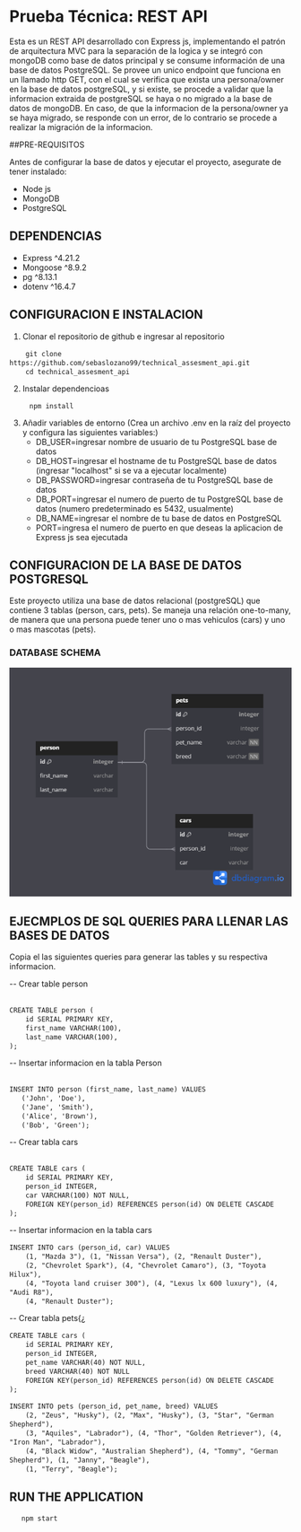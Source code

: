 # Prueba Técnica: REST API 

Esta es un REST API desarrollado con Express js, implementando el patrón de arquitectura MVC para la separación de la logica y se integró con mongoDB como base de datos principal y se 
consume información de una base de datos PostgreSQL. Se provee un unico endpoint que funciona en un llamado http GET, con el cual se verifica que exista una persona/owner en la base de 
datos postgreSQL, y si existe, se procede a validar que la informacion extraida de postgreSQL se haya o no migrado a la base de datos de mongoDB. En caso, de que la informacion de la 
persona/owner ya se haya migrado, se responde con un error, de lo contrario se procede a realizar la migración de la informacion.


##PRE-REQUISITOS

Antes de configurar la base de datos y ejecutar el proyecto, asegurate de tener instalado:
   * Node js
   * MongoDB
   * PostgreSQL

## DEPENDENCIAS

  * Express ^4.21.2
  * Mongoose ^8.9.2
  * pg ^8.13.1
  * dotenv ^16.4.7

## CONFIGURACION E INSTALACION 

  1. Clonar el repositorio de github e ingresar al repositorio
```
    git clone https://github.com/sebaslozano99/technical_assesment_api.git
    cd technical_assesment_api
```


  2. Instalar dependencioas
```
     npm install
```


  3. Añadir variables de entorno (Crea un archivo .env en la raíz del proyecto y configura las siguientes variables:)
     - DB_USER=ingresar nombre de usuario de tu PostgreSQL base de datos
     - DB_HOST=ingresar el hostname de tu PostgreSQL base de datos (ingresar "localhost" si se va a ejecutar localmente)
     - DB_PASSWORD=ingresar contraseña de tu PostgreSQL base de datos
     - DB_PORT=ingresar el numero de puerto de tu PostgreSQL base de datos (numero predeterminado es 5432, usualmente)
     - DB_NAME=ingresar el nombre de tu base de datos en PostgreSQL 
     - PORT=ingresa el numero de puerto en que deseas la aplicacion de Express js sea ejecutada

  
## CONFIGURACION DE LA BASE DE DATOS POSTGRESQL

Este proyecto utiliza una base de datos relacional (postgreSQL) que contiene 3 tablas (person, cars, pets). Se maneja una relación one-to-many, de manera que una persona puede tener
uno o mas vehiculos (cars) y uno o mas mascotas (pets).

### DATABASE SCHEMA

![image alt](https://github.com/sebaslozano99/technical_assesment_api/blob/e574f882c89501e7ec5574214e21092c70380a4f/dbSchema.png)


## EJECMPLOS DE SQL QUERIES PARA LLENAR LAS BASES DE DATOS

Copia el las siguientes queries para generar las tables y su respectiva informacion. 

-- Crear table person
```

CREATE TABLE person (
    id SERIAL PRIMARY KEY,
    first_name VARCHAR(100),
    last_name VARCHAR(100),
);
```


-- Insertar informacion en la tabla Person
```

INSERT INTO person (first_name, last_name) VALUES
   ('John', 'Doe'),
   ('Jane', 'Smith'),
   ('Alice', 'Brown'),
   ('Bob', 'Green');
```



-- Crear tabla cars
```

CREATE TABLE cars (
    id SERIAL PRIMARY KEY,
    person_id INTEGER,
    car VARCHAR(100) NOT NULL,
    FOREIGN KEY(person_id) REFERENCES person(id) ON DELETE CASCADE
);
```


-- Insertar informacion en la tabla cars
```
INSERT INTO cars (person_id, car) VALUES 
    (1, "Mazda 3"), (1, "Nissan Versa"), (2, "Renault Duster"),
    (2, "Chevrolet Spark"), (4, "Chevrolet Camaro"), (3, "Toyota Hilux"),
    (4, "Toyota land cruiser 300"), (4, "Lexus lx 600 luxury"), (4, "Audi R8"),
    (4, "Renault Duster");
```



-- Crear tabla pets{¿
```
CREATE TABLE cars (
    id SERIAL PRIMARY KEY,
    person_id INTEGER,
    pet_name VARCHAR(40) NOT NULL,
    breed VARCHAR(40) NOT NULL
    FOREIGN KEY(person_id) REFERENCES person(id) ON DELETE CASCADE
);
```

```
INSERT INTO pets (person_id, pet_name, breed) VALUES
    (2, "Zeus", "Husky"), (2, "Max", "Husky"), (3, "Star", "German Shepherd"),
    (3, "Aquiles", "Labrador"), (4, "Thor", "Golden Retriever"), (4, "Iron Man", "Labrador"),
    (4, "Black Widow", "Australian Shepherd"), (4, "Tommy", "German Shepherd"), (1, "Janny", "Beagle"),
    (1, "Terry", "Beagle");
```


## RUN THE APPLICATION
```
   npm start
```
